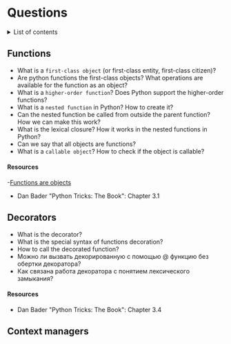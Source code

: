 # Questions

<details>
<summary>List of contents</summary>

<!-- Fix contents -->
- [Basics](#basics)
  - [Resources](#resources)
- [Numbers](#numbers)
  - [Resources](#resources-1)
- [Strings](#strings)
  - [Resources](#resources-2)

</details>

<!-- Should it be on the middle grade? (concepts from SICP) -->

## Functions
- What is a `first-class object` (or first-class entity, first-class citizen)?
- Are python functions the first-class objects? What operations are available for the function as an object?
- What is a `higher-order function`? Does Python support the higher-order functions?
- What is a `nested function` in Python? How to create it?
- Can the nested function be called from outside the parent function? How we can make this work?
- What is the lexical closure? How it works in the nested functions in Python?
- Can we say that all objects are functions?
- What is a `callable object`? How to check if the object is callable?

<!-- TODO: add more resources -->
#### Resources
-[Functions are objects](https://matthew-brett.github.io/teaching/functions_are_objects.html)
- Dan Bader "Python Tricks: The Book": Chapter 3.1

## Decorators
- What is the decorator?
- What is the special syntax of functions decoration?
- How to call the decorated function?
- Можно ли вызвать декорированную с помощью @ функцию без обертки декоратора?
- Как связана работа декоратора с понятием лексического замыкания?

<!-- TODO: add more resources -->
#### Resources
- Dan Bader "Python Tricks: The Book": Chapter 3.4

## Context managers
<!-- - Question about decorator for context manager -->
